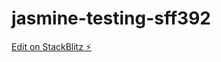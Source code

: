# jasmine-testing-sff392

[Edit on StackBlitz ⚡️](https://stackblitz.com/edit/jasmine-testing-sff392)